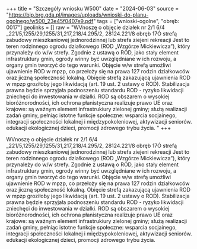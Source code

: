 +++
title = "Szczegóły wniosku W500"
date = "2024-06-03"
source = "https://bip.brg.gda.pl/images/uploads/wnioski-do-planu-ogolnego/w500_23e45f0407e9.pdf"
tags = ["wnioski-ogolne", "obręb: 0017"]
geolinks = []
raw = "WVnoszę o objęcie działek nr 2/1 6/4 _221/5,1255/29,1255/31,217,218/4.295/2, 28124.221/8 obręb 17Ó strefą zabudowy mieszkaniowej jednorodzinnej lub strefa ziejeni  rekreacji Jest to teren rodzinnego ogrodu działkowego (ROD „Wzgórze Mickiewicza”), który przynależy do w/w strefy. Zgodnie z ustawą o ROD, jako stały element infrastruktury gmin, ogrody winny być uwzględniane w ich rozwoju, a organy gmin tworzyć do tego warunki. Objęcie w/w strefą umożliwi ujawnienie ROD w mpzp, co przełoży się na prawa 127 rodzin działkowców oraz jiczną społeczność lokalną. Obięcie strefą zakazującą ujawnienia ROD w mpzp groziłoby jego likwidacją (art. 19 ust. 2 ustawy o ROD). Stabilizacja prawna będzie sprzyjała podnoszeniu standardu ROD - ryzyko likwidacji zniechęci do inwestowania w działki. ROD są obszarem o wysokiej bioróżnorodności, ich ochrona płanistyczna realizuje prawo UE oraz krajowe: są ważnym element infrastrukiury zielonej gminy; służą realizacji zadań gminy, pełniąc istotne funkcje społeczne: wsparcia socjainego, integracji społeczności lokalnej i międzypokoleniowej, aktywizacji seniorów. edukacji ekologicznej dzieci, promocji zdrowego trybu życia. "
+++

WVnoszę o objęcie działek nr 2/1 6/4 _221/5,1255/29,1255/31,217,218/4.295/2,
28124.221/8 obręb 17Ó strefą zabudowy mieszkaniowej jednorodzinnej lub strefa
ziejeni  rekreacji Jest to teren rodzinnego ogrodu działkowego (ROD „Wzgórze
Mickiewicza”), który przynależy do w/w strefy. Zgodnie z ustawą o ROD, jako stały element
infrastruktury gmin, ogrody winny być uwzględniane w ich rozwoju, a organy gmin tworzyć
do tego warunki. Objęcie w/w strefą umożliwi ujawnienie ROD w mpzp, co przełoży się na
prawa 127 rodzin działkowców oraz jiczną społeczność lokalną. Obięcie
strefą zakazującą ujawnienia ROD w mpzp groziłoby jego likwidacją (art. 19 ust. 2 ustawy o
ROD). Stabilizacja prawna będzie sprzyjała podnoszeniu standardu ROD - ryzyko likwidacji
zniechęci do inwestowania w działki. ROD są obszarem o wysokiej bioróżnorodności, ich
ochrona płanistyczna realizuje prawo UE oraz krajowe: są ważnym element infrastrukiury
zielonej gminy; służą realizacji zadań gminy, pełniąc istotne funkcje społeczne: wsparcia
socjainego, integracji społeczności lokalnej i międzypokoleniowej, aktywizacji seniorów.
edukacji ekologicznej dzieci, promocji zdrowego trybu życia.



